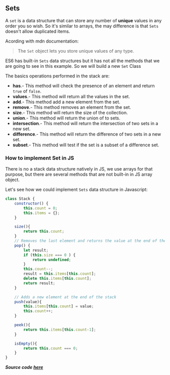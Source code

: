 ## Sets

A `set` is a data structure that can store any number of **unique** values in any order you so wish. So it's similar to arrays, the may difference is that `Sets` doesn't allow duplicated items.

Acording with mdn documentation:

> The `Set` object lets you store unique values of any type.

ES6 has built-in `Sets` data structures but it has not all the methods that we are going to see in this example. So we will build a new `Set` Class

The basics operations performed in the stack are:

* **has**.- This method will check the presence of an element and return `true` of `false`.
* **values**.- This method will return all the values in the set.
* **add**.- This method add a new element from the set.
* **remove**.- This method removes an element from the set.
* **size**.- This method will return the size of the collection.
* **union**.- This method will return the union of to sets.
* **intersection**.- This method will return the intersection of two sets in a new set.
* **difference**.-  This method will return the difference of two sets in a new set.
* **subset**.- This method will test if the set is a subset of a difference set.

### How to implement Set in JS

There is no a stack data structure natively in JS, we use arrays for that purpose, but there are several methods that are not built-in in JS array object.

Let's see how we could implement `Sets` data structure in Javascript:

```javascript
class Stack {
    constructor() {
        this.count = 0;
        this.items = {};
    }

    size(){
        return this.count;
    }
    // Removes the last element and returns the value at the end of the stack
    pop() {
        let result;
        if (this.size === 0 ) {
            return undefined;
        }
        this.count--;
        result = this.items[this.count];
        delete this.items[this.count];
        return result;
    }

    // Adds a new element at the end of the stack
    push(value){
        this.items[this.count] = value;
        this.count++;
    }

    peek(){
        return this.items[this.count-1];
    }

    isEmpty(){
        return this.count === 0;
    }
}
```

_**Source code [here]('./../src/Stack.js')**_